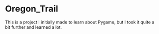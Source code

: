 Oregon_Trail
============
This is a project I initially made to learn about Pygame, but I took it quite a bit further and learned a lot.
